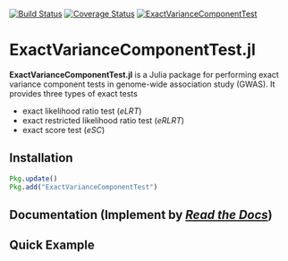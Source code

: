 [![Build Status](https://travis-ci.org/Tao-Hu/ExactVarianceComponentTest.jl.svg?branch=master)](https://travis-ci.org/Tao-Hu/ExactVarianceComponentTest.jl)
[![Coverage Status](https://coveralls.io/repos/Tao-Hu/ExactVarianceComponentTest.jl/badge.svg?branch=master)](https://coveralls.io/r/Tao-Hu/ExactVarianceComponentTest.jl?branch=master)
[![ExactVarianceComponentTest](http://pkg.julialang.org/badges/ExactVarianceComponentTest_release.svg)](http://pkg.julialang.org/?pkg=ExactVarianceComponentTest&ver=release)

# ExactVarianceComponentTest.jl

**ExactVarianceComponentTest.jl** is a Julia package for performing exact variance component tests in genome-wide association study (GWAS). It provides three types of exact tests

* exact likelihood ratio test (*eLRT*)
* exact restricted likelihood ratio test (*eRLRT*)
* exact score test (*eSC*)

## Installation

```julia
Pkg.update()
Pkg.add("ExactVarianceComponentTest")
```

## Documentation (Implement by [*Read the Docs*](https://readthedocs.org/))

## Quick Example
